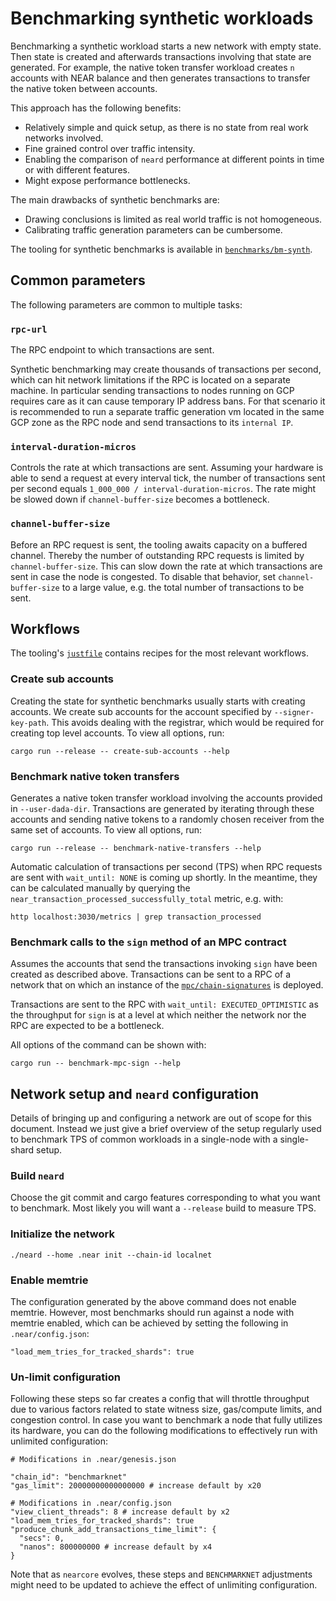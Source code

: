 # Benchmarking synthetic workloads

Benchmarking a synthetic workload starts a new network with empty state. Then state is created and afterwards transactions involving that state are generated. For example, the native token transfer workload creates `n` accounts with NEAR balance and then generates transactions to transfer the native token between accounts.

This approach has the following benefits:

- Relatively simple and quick setup, as there is no state from real work networks involved.
- Fine grained control over traffic intensity.
- Enabling the comparison of `neard` performance at different points in time or with different features.
- Might expose performance bottlenecks.

The main drawbacks of synthetic benchmarks are:

- Drawing conclusions is limited as real world traffic is not homogeneous.
- Calibrating traffic generation parameters can be cumbersome.

The tooling for synthetic benchmarks is available in [`benchmarks/bm-synth`](../../../benchmarks/bm-synth).

## Common parameters

The following parameters are common to multiple tasks:

### `rpc-url`

The RPC endpoint to which transactions are sent.

Synthetic benchmarking may create thousands of transactions per second, which can hit network limitations if the RPC is located on a separate machine. In particular sending transactions to nodes running on GCP requires care as it can cause temporary IP address bans. For that scenario it is recommended to run a separate traffic generation vm located in the same GCP zone as the RPC node and send transactions to its `internal IP`.

### `interval-duration-micros`

Controls the rate at which transactions are sent. Assuming your hardware is able to send a request at every interval tick, the number of transactions sent per second equals `1_000_000 / interval-duration-micros`. The rate might be slowed down if `channel-buffer-size` becomes a bottleneck.

### `channel-buffer-size`

Before an RPC request is sent, the tooling awaits capacity on a buffered channel. Thereby the number of outstanding RPC requests is limited by `channel-buffer-size`. This can slow down the rate at which transactions are sent in case the node is congested. To disable that behavior, set `channel-buffer-size` to a large value, e.g. the total number of transactions to be sent.

## Workflows

The tooling's [`justfile`](../../../benchmarks/synth-bm/justfile) contains recipes for the most relevant workflows.

### Create sub accounts

Creating the state for synthetic benchmarks usually starts with creating accounts. We create sub accounts for the account specified by `--signer-key-path`. This avoids dealing with the registrar, which would be required for creating top level accounts. To view all options, run:

```command
cargo run --release -- create-sub-accounts --help
```

### Benchmark native token transfers

Generates a native token transfer workload involving the accounts provided in `--user-dada-dir`. Transactions are generated by iterating through these accounts and sending native tokens to a randomly chosen receiver from the same set of accounts. To view all options, run:

```command
cargo run --release -- benchmark-native-transfers --help
```

Automatic calculation of transactions per second (TPS) when RPC requests are sent with `wait_until: NONE` is coming up shortly. In the meantime, they can be calculated manually by querying the `near_transaction_processed_successfully_total` metric, e.g. with:

```command
http localhost:3030/metrics | grep transaction_processed
```

### Benchmark calls to the `sign` method of an MPC contract

Assumes the accounts that send the transactions invoking `sign` have been created as described above. Transactions can be sent to a RPC of a network that on which an instance of the [`mpc/chain-signatures`](https://github.com/near/mpc/tree/79ec50759146221e7ad8bb04520f13333b75ca07/chain-signatures/contract) is deployed.

Transactions are sent to the RPC with `wait_until: EXECUTED_OPTIMISTIC` as the throughput for `sign` is at a level at which neither the network nor the RPC are expected to be a bottleneck.

All options of the command can be shown with:

```command
cargo run -- benchmark-mpc-sign --help
```

## Network setup and `neard` configuration

Details of bringing up and configuring a network are out of scope for this document. Instead we just give a brief overview of the setup regularly used to benchmark TPS of common workloads in a single-node with a single-shard setup.

### Build `neard`

Choose the git commit and cargo features corresponding to what you want to benchmark. Most likely you will want a `--release` build to measure TPS.

### Initialize the network

```command
./neard --home .near init --chain-id localnet
```

### Enable memtrie

The configuration generated by the above command does not enable memtrie. However, most benchmarks should run against a node with memtrie enabled, which can be achieved by setting the following in `.near/config.json`:

```
"load_mem_tries_for_tracked_shards": true
```

### Un-limit configuration

Following these steps so far creates a config that will throttle throughput due to various factors related to state witness size, gas/compute limits, and congestion control. In case you want to benchmark a node that fully utilizes its hardware, you can do the following modifications to effectively run with unlimited configuration:

```
# Modifications in .near/genesis.json

"chain_id": "benchmarknet"
"gas_limit": 20000000000000000 # increase default by x20

# Modifications in .near/config.json
"view_client_threads": 8 # increase default by x2
"load_mem_tries_for_tracked_shards": true
"produce_chunk_add_transactions_time_limit": {
  "secs": 0,
  "nanos": 800000000 # increase default by x4
}
```

Note that as `nearcore` evolves, these steps and `BENCHMARKNET` adjustments might need to be updated to achieve the effect of unlimiting configuration.
